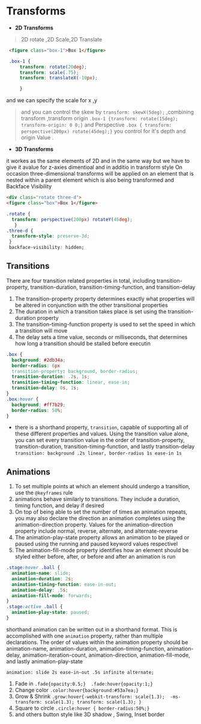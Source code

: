 # Transforms

- **2D Transforms**

>2D rotate ,2D Scale,2D Translate

  ```HTML
   <figure class="box-1">Box 1</figure>
   ```

  ```CSS
   .box-1 { 
       transform: rotate(20deg);
       transform: scale(.75);
       transform: translateX(-10px);

       }

  ```

   and we can specify the scale for x ,y

> and you can control the skew by `transform: skewX(5deg);` ,combining transform ,transform origin
   `.box-1 {transform: rotate(15deg); transform-origin: 0 0;}` and Perspective
    `.box { transform: perspective(200px) rotate(45deg);}` you control for it's  depth and origin Value .

- **3D Transforms**

it workes as  the same elements of 2D and in the same way but we have to give it avalue for z-axies dimentioal and in additio in transform style On occasion three-dimensional transforms will be applied on an element that is nested within a parent element which is also being transformed and Backface Visibility

 ```HTML
 <div class="rotate three-d">
<figure class="box">Box 1</figure>
```

```CSS
.rotate {
  transform: perspective(200px) rotateY(45deg);
   }
.three-d {
  transform-style: preserve-3d;
 }
 backface-visibility: hidden;
 ```

## Transitions

There are four transition related properties in total, including transition-property, transition-duration, transition-timing-function, and transition-delay

1. The transition-property property determines exactly what properties will be altered in conjunction with the other transitional properties
2. The duration in which a transition takes place is set using the transition-duration property
3. The transition-timing-function property is used to set the speed in which a transition will move
4. The delay sets a time value, seconds or milliseconds, that determines how long a transition should be stalled before executin

```CSS
.box {
  background: #2db34a;
  border-radius: 6px
  transition-property: background, border-radius;
  transition-duration: .2s, 1s;
  transition-timing-function: linear, ease-in;
  transition-delay: 0s, 1s;
}
.box:hover {
  background: #ff7b29;
  border-radius: 50%;
}

```

- there is a shorthand property, `transition`, capable of supporting all of these different properties and values. Using the transition value alone, you can set every transition value in the order of transition-property, transition-duration, transition-timing-function, and lastly transition-delay `transition: background .2s linear, border-radius 1s ease-in 1s`

## Animations

1. To set multiple points at which an element should undergo a transition, use the `@keyframes` rule
2. animations behave similarly to transitions. They include a duration, timing function, and delay if desired
3. On top of being able to set the number of times an animation repeats, you may also declare the direction an animation completes using the animation-direction property. Values for the animation-direction property include normal, reverse, alternate, and alternate-reverse
4. The animation-play-state property allows an animation to be played or paused using the running and paused keyword values respectivel
5. The animation-fill-mode property identifies how an element should be styled either before, after, or before and after an animation is run

```CSS
.stage:hover .ball {
  animation-name: slide;
  animation-duration: 2s;
  animation-timing-function: ease-in-out;
  animation-delay: .5s;
  animation-fill-mode: forwards;
}
.stage:active .ball {
  animation-play-state: paused;
}

```

shorthand animation can be written out in a shorthand format. This is accomplished with one `animation` property, rather than multiple declarations. The order of values within the animation property should be animation-name, animation-duration, animation-timing-function, animation-delay, animation-iteration-count, animation-direction, animation-fill-mode, and lastly animation-play-state

`animation: slide 2s ease-in-out .5s infinite alternate;`

1. Fade in `.fade{opacity:0.5;}  .fade:hover{opacity:1;}`
2. Change color ` .color:hover{background:#53a7ea;} `
3. Grow & Shrink `.grow:hover{-webkit-transform: scale(1.3);  -ms-transform: scale(1.3); transform: scale(1.3); }`
4. Square to circle `.circle:hover { border-radius:50%;}`
5. and others button style like  3D shadow , Swing, Inset border
